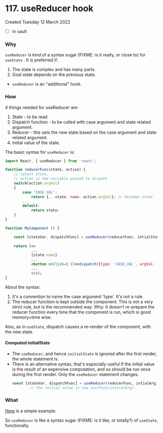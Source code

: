 # 117. useReducer hook
Created Tuesday 12 March 2022
- [ ] in vault
    
### Why
`useReducer` is kind of a syntax sugar (FIXME: is it really, or close to) for `useState` . It is preferred if:
1. The state is complex and has many parts.
2. Goal state depends on the previous state.

- `useReducer` is an "additional" hook.
### How
4 things needed for useReducer are:
1. State - to be read
2. Dispatch function - to be called with case argument and state related argument.
3. Reducer - this sets the new state based on the case argument and state related argument.
4. Initial value of the state.

The basic syntax for `useReducer` is:
```jsx
import React, { useReducer } from 'react';

function reducerFunc(state, action) {
	// latest state,
	// action is the variable passed to dispath
	switch(action.argVal)
	{
		case 'CASE_VAL':
			return {...state, name: action.argVal}; // becomes state
		...
		default:
			return state;
	}
}

function MyComponent () {

	const [stateVar, dispatchFunc] = useReducer(reducerFunc, intialState);
	
	return (<>
			...
			{state.name}
			...
			<button onClick={ ()=>dispatch({type: 'CASE_VAL', argVal: 'arg'}) }>Name<button>
			...
			</>);
}
```
About the syntax:
1. It's a convention to name the case argument 'type'. It's not a rule.
2. The reducer function is kept outside the component. This is not a very strict rule, but is the recommended way. Why: it doesn't re-prepare the reducer function every time that the component is run, which is good memory+time wise.

Also, as in `useState`, dispatch causes a re-render of the component, with the new state.

#### Computed initialState
- The `useReducer`, and hence `initialState` is ignored after the first render, the whole statement is.
- There is an alternative syntax, that's especially useful if the initial value is the result of an expensive computation, and so should be run once during the first render. Only the `useReducer` statement changes.
	```jsx
	const [stateVar, dispatchFunc] = useReducer(reducerFunc, intialArg, initFunc);
			// the initial value is now initFunc(initialArg).
	```
### What
[Here](https://github.com/exemplar-codes/react-hello-world/blob/5a83a92598ad832fb882a43ede103946b9815458/src/Apps/UseReducerDemo/UseReducerDemo.jsx) is a simple example.

So `useReducer` is like a syntax sugar (FIXME: is it like, or totally?) of  `useState`, functionally.